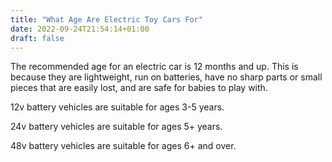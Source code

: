 ```yaml
---
title: "What Age Are Electric Toy Cars For"
date: 2022-09-24T21:54:14+01:00
draft: false
---
```


The recommended age for an electric car is 12 months and up. This is because they are lightweight, run on batteries, have no sharp parts or small pieces that are easily lost, and are safe for babies to play with.

12v battery vehicles are suitable for ages 3-5 years. 

24v battery vehicles are suitable for ages 5+ years. 

48v battery vehicles are suitable for ages 6+ and over.